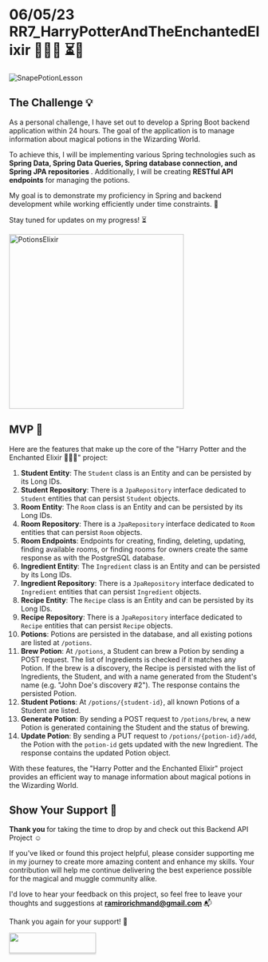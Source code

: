 # 06/05/23 RR7_HarryPotterAndTheEnchantedElixir 🧙‍♂️🧪 ⏳🚧

<img src="https://user-images.githubusercontent.com/122550071/236642164-9442dc6f-1c6f-4332-b548-c03157577a7a.jpg" alt="SnapePotionLesson">

## The Challenge 💡

As a personal challenge, I have set out to develop a Spring Boot backend application within 24 hours. The goal of the application is to manage information about magical potions in the Wizarding World. 

To achieve this, I will be implementing various Spring technologies such as <b> Spring Data, Spring Data Queries, Spring database connection, and Spring JPA repositories </b>. Additionally, I will be creating <b>RESTful API endpoints</b> for managing the potions. 

My goal is to demonstrate my proficiency in Spring and backend development while working efficiently under time constraints. 🎯

Stay tuned for updates on my progress! ⏳

<img src="https://user-images.githubusercontent.com/122550071/236640722-cf2af8bd-a332-4bef-b5c8-16a48a27ecb9.jpg" alt="PotionsElixir" width="350"/>

## MVP 🚀

Here are the features that make up the core of the "Harry Potter and the Enchanted Elixir 🧙‍♂️🧪" project:

1. **Student Entity**: The `Student` class is an Entity and can be persisted by its Long IDs. 
2. **Student Repository**: There is a `JpaRepository` interface dedicated to `Student` entities that can persist `Student` objects. 
3. **Room Entity**: The `Room` class is an Entity and can be persisted by its Long IDs.
4. **Room Repository**: There is a `JpaRepository` interface dedicated to `Room` entities that can persist `Room` objects.
5. **Room Endpoints**: Endpoints for creating, finding, deleting, updating, finding available rooms, or finding rooms for owners create the same response as with the PostgreSQL database.
6. **Ingredient Entity**: The `Ingredient` class is an Entity and can be persisted by its Long IDs.
7. **Ingredient Repository**: There is a `JpaRepository` interface dedicated to `Ingredient` entities that can persist `Ingredient` objects.
8. **Recipe Entity**: The `Recipe` class is an Entity and can be persisted by its Long IDs.
9. **Recipe Repository**: There is a `JpaRepository` interface dedicated to `Recipe` entities that can persist `Recipe` objects.
10. **Potions**: Potions are persisted in the database, and all existing potions are listed at `/potions`.
11. **Brew Potion**: At `/potions`, a Student can brew a Potion by sending a POST request. The list of Ingredients is checked if it matches any Potion. If the brew is a discovery, the Recipe is persisted with the list of Ingredients, the Student, and with a name generated from the Student's name (e.g. "John Doe's discovery #2"). The response contains the persisted Potion.
12. **Student Potions**: At `/potions/{student-id}`, all known Potions of a Student are listed.
13. **Generate Potion**: By sending a POST request to `/potions/brew`, a new Potion is generated containing the Student and the status of brewing.
14. **Update Potion**: By sending a PUT request to `/potions/{potion-id}/add`, the Potion with the `potion-id` gets updated with the new Ingredient. The response contains the updated Potion object.

With these features, the "Harry Potter and the Enchanted Elixir" project provides an efficient way to manage information about magical potions in the Wizarding World.

<!-- Add BMC --> 

## Show Your Support 🤝

<b> Thank you </b> for taking the time to drop by and check out this Backend API Project ☺️

If you've liked or found this project helpful, please consider supporting me in my journey to create more amazing content and enhance my skills. Your contribution will help me continue delivering the best experience possible for the magical and muggle community alike. 

I'd love to hear your feedback on this project, so feel free to leave your thoughts and suggestions at <b> ramirorichmand@gmail.com </b> 📬

Thank you again for your support! 🙏

<a href="https://www.buymeacoffee.com/ramiro.richmand"><img src="https://www.buymeacoffee.com/assets/img/custom_images/orange_img.png" style="height: 41px !important;width: 174px !important;box-shadow: 0px 3px 2px 0px rgba(190, 190, 190, 0.5) !important;-webkit-box-shadow: 0px 3px 2px 0px rgba(190, 190, 190, 0.5) !important;"  target="_blank"></a>
